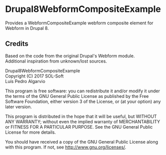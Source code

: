 # Drupal8WebformCompositeExample
Provides a WebformCompositeExample webform composite element for Webform in Drupal 8.


## Credits
Based on the code from the original Drupal's Webform module.  
Additional inspiration from unknown/lost sources.

Drupal8WebformCompositeExample  
Copyright (C) 2017 SOL-Soft  
Luís Pedro Algarvio  

This program is free software: you can redistribute it and/or modify
it under the terms of the GNU General Public License as published by
the Free Software Foundation, either version 3 of the License, or
(at your option) any later version.

This program is distributed in the hope that it will be useful,
but WITHOUT ANY WARRANTY; without even the implied warranty of
MERCHANTABILITY or FITNESS FOR A PARTICULAR PURPOSE.  See the
GNU General Public License for more details.

You should have received a copy of the GNU General Public License
along with this program.  If not, see <http://www.gnu.org/licenses/>.
